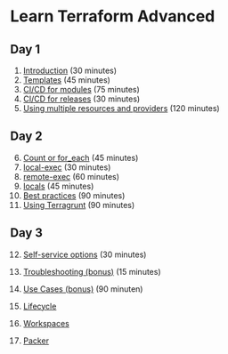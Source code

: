 # Learn Terraform Advanced

## Day 1

1. [Introduction](introduction) (30 minutes)
2. [Templates](templates.md) (45 minutes)
3. [CI/CD for modules](cicd-for-modules.md) (75 minutes)
4. [CI/CD for releases](cicd-for-releases.md) (30 minutes)
5. [Using multiple resources and providers](multiple-resources.md) (120 minutes)

## Day 2

6. [Count or for_each](count_or_for_each.md) (45 minutes)
7. [local-exec](local-exec.md) (30 minutes)
8. [remote-exec](remote-exec.md) (60 minutes)
9. [locals](local-values.md) (45 minutes)
10. [Best practices](best-practices.md) (90 minutes)
11. [Using Terragrunt](terragrunt.md) (90 minutes)

## Day 3

12. [Self-service options](self-service.md) (30 minutes)
13. [Troubleshooting (bonus)](troubleshooting.md) (15 minutes)
14. [Use Cases (bonus)](../BASIC/use-cases.md) (90 minuten)

1. [Lifecycle](lifecycle.md)
2. [Workspaces](workspaces.md)
4. [Packer](packer.md)
